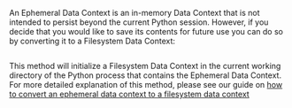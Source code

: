 An Ephemeral Data Context is an in-memory Data Context that is not intended to persist beyond the current Python session.  However, if you decide that you would like to save its contents for future use you can do so by converting it to a Filesystem Data Context:

```python name="version-0.18.8 docs/docusaurus/docs/snippets/how_to_explicitly_instantiate_an_ephemeral_data_context.py convert_ephemeral_data_context_filesystem_data_context"
```

This method will initialize a Filesystem Data Context in the current working directory of the Python process that contains the Ephemeral Data Context.  For more detailed explanation of this method, please see our guide on [how to convert an ephemeral data context to a filesystem data context](/oss/guides/setup/configuring_data_contexts/how_to_convert_an_ephemeral_data_context_to_a_filesystem_data_context.md)